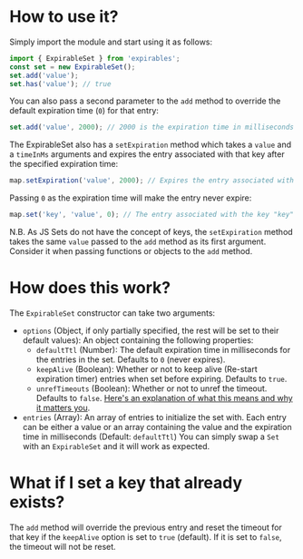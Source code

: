 # How to use it?

Simply import the module and start using it as follows:

```js
import { ExpirableSet } from 'expirables';
const set = new ExpirableSet();
set.add('value');
set.has('value'); // true
```

You can also pass a second parameter to the `add` method to override the default expiration time (`0`) for that entry:

```js
set.add('value', 2000); // 2000 is the expiration time in milliseconds for this entry
```

The ExpirableSet also has a `setExpiration` method which takes a `value` and a `timeInMs` arguments and expires the entry associated with that key after the specified expiration time:

```js
map.setExpiration('value', 2000); // Expires the entry associated with the key "key" after 2000 milliseconds
```

Passing `0` as the expiration time will make the entry never expire:

```js
map.set('key', 'value', 0); // The entry associated with the key "key" will never expire
```

N.B. As JS Sets do not have the concept of keys, the `setExpiration` method takes the same `value` passed to the `add` method as its first argument. Consider it when passing functions or objects to the `add` method.

# How does this work?

The `ExpirableSet` constructor can take two arguments:

- `options` (Object, if only partially specified, the rest will be set to their default values): An object containing the following properties:
  - `defaultTtl` (Number): The default expiration time in milliseconds for the entries in the set. Defaults to `0` (never expires).
  - `keepAlive` (Boolean): Whether or not to keep alive (Re-start expiration timer) entries when set before expiring. Defaults to `true`.
  - `unrefTimeouts` (Boolean): Whether or not to unref the timeout. Defaults to `false`. [Here's an explanation of what this means and why it matters you](https://nodejs.org/api/timers.html#timeoutunref).
- `entries` (Array): An array of entries to initialize the set with. Each entry can be either a value or an array containing the value and the expiration time in milliseconds (Default: `defaultTtl`)
  You can simply swap a `Set` with an `ExpirableSet` and it will work as expected.

# What if I set a key that already exists?

The `add` method will override the previous entry and reset the timeout for that key if the `keepAlive` option is set to `true` (default). If it is set to `false`, the timeout will not be reset.
